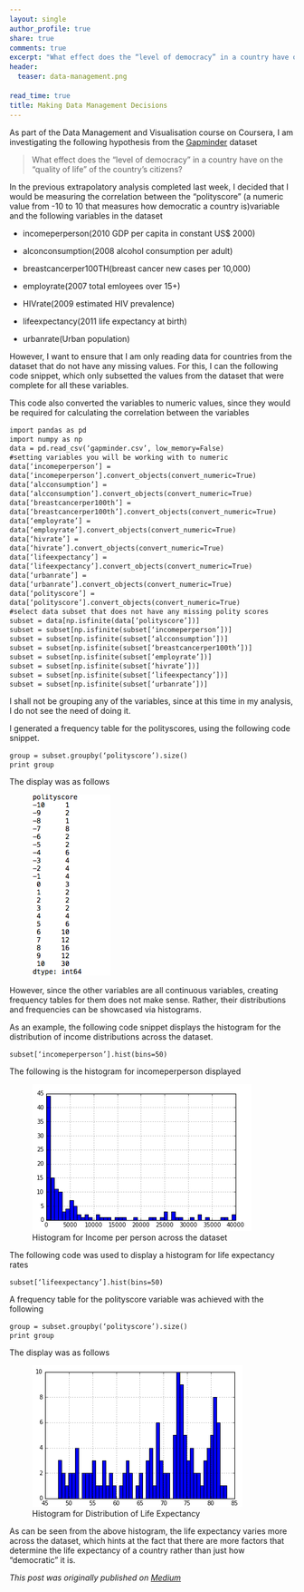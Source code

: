 ```yaml
---
layout: single 
author_profile: true
share: true 
comments: true
excerpt: "What effect does the “level of democracy” in a country have on the “quality of life” of the country’s citizens?."
header:
  teaser: data-management.png

read_time: true
title: Making Data Management Decisions
---  
```


As part of the Data Management and Visualisation course on Coursera, I am investigating the following hypothesis from the [Gapminder](https://www.gapminder.org/) dataset

> What effect does the “level of democracy” in a country have on the “quality of life” of the country’s citizens?

In the previous extrapolatory analysis completed last week, I decided that I would be measuring the correlation between the “polityscore” (a numeric value from -10 to 10 that measures how democratic a country is)variable and the following variables in the dataset

* incomeperperson(2010 GDP per capita in constant US$ 2000)

* alconconsumption(2008 alcohol consumption per adult)

* breastcancerper100TH(breast cancer new cases per 10,000)

* employrate(2007 total emloyees over 15+)

* HIVrate(2009 estimated HIV prevalence)

* lifeexpectancy(2011 life expectancy at birth)

* urbanrate(Urban population)

However, I want to ensure that I am only reading data for countries from the dataset that do not have any missing values. For this, I can the following code snippet, which only subsetted the values from the dataset that were complete for all these variables.

This code also converted the variables to numeric values, since they would be required for calculating the correlation between the variables

```
import pandas as pd
import numpy as np
data = pd.read_csv(‘gapminder.csv’, low_memory=False)
#setting variables you will be working with to numeric
data[‘incomeperperson’] = data[‘incomeperperson’].convert_objects(convert_numeric=True)
data[‘alcconsumption’] = data[‘alcconsumption’].convert_objects(convert_numeric=True)
data[‘breastcancerper100th’] = data[‘breastcancerper100th’].convert_objects(convert_numeric=True)
data[‘employrate’] = data[‘employrate’].convert_objects(convert_numeric=True)
data[‘hivrate’] = data[‘hivrate’].convert_objects(convert_numeric=True)
data[‘lifeexpectancy’] = data[‘lifeexpectancy’].convert_objects(convert_numeric=True)
data[‘urbanrate’] = data[‘urbanrate’].convert_objects(convert_numeric=True) 
data[‘polityscore’] = data[‘polityscore’].convert_objects(convert_numeric=True)
#select data subset that does not have any missing polity scores
subset = data[np.isfinite(data[‘polityscore’])] 
subset = subset[np.isfinite(subset[‘incomeperperson’])] 
subset = subset[np.isfinite(subset[‘alcconsumption’])]
subset = subset[np.isfinite(subset[‘breastcancerper100th’])]
subset = subset[np.isfinite(subset[‘employrate’])]
subset = subset[np.isfinite(subset[‘hivrate’])]
subset = subset[np.isfinite(subset[‘lifeexpectancy’])]
subset = subset[np.isfinite(subset[‘urbanrate’])]
```

I shall not be grouping any of the variables, since at this time in my analysis, I do not see the need of doing it.

I generated a frequency table for the polityscores, using the following code snippet.

```
group = subset.groupby(‘polityscore’).size()
print group
```
The display was as follows

<figure>
  <img src="/images/datamanagement.png" alt="this is a placeholder image">
</figure>  

However, since the other variables are all continuous variables, creating frequency tables for them does not make sense. Rather, their distributions and frequencies can be showcased via histograms.

As an example, the following code snippet displays the histogram for the distribution of income distributions across the dataset.

```
subset[‘incomeperperson’].hist(bins=50)
```

The following is the histogram for incomeperperson displayed

<figure>
  <img src="/images/hist1.png" alt="this is a placeholder image">
  <figcaption>Histogram for Income per person across the dataset
</figcaption>
</figure> 

The following code was used to display a histogram for life expectancy rates

```
subset[‘lifeexpectancy’].hist(bins=50)
```

A frequency table for the polityscore variable was achieved with the following

```
group = subset.groupby(‘polityscore’).size()
print group
```

The display was as follows

<figure>
  <img src="/images/hist2.png" alt="this is a placeholder image">
  <figcaption>Histogram for Distribution of Life Expectancy
</figcaption>
</figure> 

As can be seen from the above histogram, the life expectancy varies more across the dataset, which hints at the fact that there are more factors that determine the life expectancy of a country rather than just how “democratic” it is.

*This post was originally published on [Medium](https://medium.com/@ottoman91/making-data-management-decisions-b1459684ae31)*

